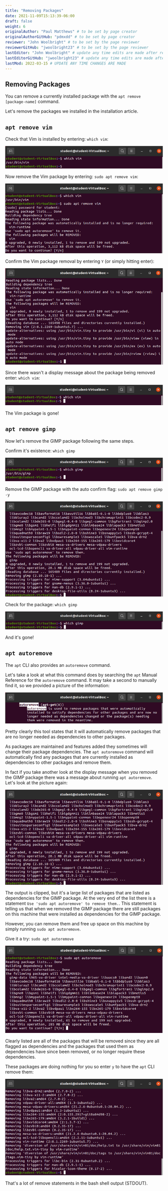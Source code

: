 ```yaml
---
title: "Removing Packages"
date: 2021-11-09T15:13:39-06:00
draft: false
weight: 6
originalAuthor: "Paul Matthews" # to be set by page creator
originalAuthorGitHub: "pdmxdd" # to be set by page creator
reviewer: "John Woolbright" # to be set by the page reviewer
reviewerGitHub: "jwoolbright23" # to be set by the page reviewer
lastEditor: "John Woolbright" # update any time edits are made after review
lastEditorGitHub: "jwoolbright23" # update any time edits are made after review
lastMod: 2022-03-15 # UPDATE ANY TIME CHANGES ARE MADE
---
```


## Removing Packages

You can remove a currently installed package with the `apt remove [package-name]` command.

Let's remove the packages we installed in the installation article.

## `apt remove vim`

Check that Vim is installed by entering: `which vim`:

![which vim](pictures/which-vim.png?classes=border)

Now remove the Vim package by entering: `sudo apt remove vim`:

![sudo apt remove vim](pictures/apt-remove-vim-confirm.png?classes=border)

Confirm the Vim package removal by entering `Y` (or simply hitting enter):

![sudo apt remove vim](pictures/apt-remove-vim.png?classes=border)

Since there wasn't a display message about the package being removed enter: `which vim`:

![empty which vim](pictures/empty-which-vim.png?classes=border)

The Vim package is gone!

## `apt remove gimp`

Now let's remove the GIMP package following the same steps.

Confirm it's existence: `which gimp`

![which gimp](pictures/which-gimp.png?classes=border)

Remove the GIMP package with the auto confirm flag: `sudo apt remove gimp -y`

![sudo apt remove gimp -y](pictures/apt-remove-gimp-y.png?classes=border)

Check for the package: `which gimp`

![empty which gimp](pictures/empty-which-gimp.png?classes=border)

And it's gone!

## `apt autoremove`

The `apt` CLI also provides an `autoremove` command.

Let's take a look at what this command does by searching the `apt` Manual Reference for the `autoremove` command. It may take a second to manually find it, so we provided a picture of the information:

![man apt autoremove](pictures/man-apt-autoremove.png?classes=border)

Pretty clearly this tool states that it will automatically remove packages that are no longer needed as dependencies to other packages.

As packages are maintained and features added they sometimes will change their package dependencies. The `apt autoremove` command will automatically find any packages that are currently installed as dependencies to other packages and remove them.

In fact if you take another look at the display message when you removed the GIMP package there was a message about running `apt autoremove`. Let's look at the picture again:

![sudo apt remove gimp -y](pictures/apt-remove-gimp-y.png?classes=border)

The output is clipped, but it's a large list of packages that are listed as dependencies for the GIMP package. At the very end of the list there is a statement `Use 'sudo apt autoremove' to remove them.`. This statement is telling us that when we removed the GIMP package there are still packages on this machine that were installed as dependencies for the GIMP package.

However, you can remove them and free up space on this machine by simply running `sudo apt autoremove`.

Give it a try: `sudo apt autoremove`

![sudo apt autoremove confirm](pictures/apt-autoremove-confirm.png?classes=border)

Clearly listed are all of the packages that will be removed since they are all flagged as dependencies and the packages that used them as dependencies have since been removed, or no longer require these dependencies.

These packages are doing nothing for you so enter `y` to have the `apt` CLI remove them:

![sudo apt autoremove](pictures/apt-autoremove.png?classes=border)

That's a lot of remove statements in the bash shell output (STDOUT).